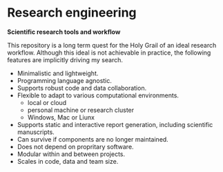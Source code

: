# Research engineering
**Scientific research tools and workflow**

This repository is a long term quest for the Holy Grail of an ideal research workflow. Although this ideal is not achievable in practice, the following features are implicitly driving my search.

- Minimalistic and lightweight.
- Programming language agnostic.
- Supports robust code and data collaboration.
- Flexible to adapt to various computational environments.
  - local or cloud
  - personal machine or research cluster
  - Windows, Mac or Liunx
- Supports static and interactive report generation, including scientific manuscripts.
- Can survive if components are no longer maintained.
- Does not depend on propritary software.
- Modular within and between projects.
- Scales in code, data and team size.
